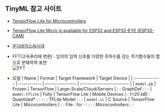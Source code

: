 ## TinyML 참고 사이트
- [TensorFlow Lite for Microcontrollers](https://www.tensorflow.org/lite/microcontrollers?hl=ko)
- [TensorFlow Lite Micro is available for ESP32 and ESP32-EYE (ESP32-CAM)](https://diyprojects.io/tensorflow-lite-micro-is-available-for-esp32-and-esp32-eye-esp32-cam/#.X6isJ2j7SUk)
- [온디바이스AI시대](https://dbr.donga.com/article/view/1203/article_no/9635)
- FFT(고속푸리에 변환) : 임의의 입력 신호를 다양한 주파수를 갖는 주기함수들의 합으로 분해하여 표현   
  ![FFT](https://t1.daumcdn.net/cfile/tistory/9967FA3359B63D8122)
  
- 모델
  | Name           | Format       | Target Framework | Target Device             |
  | :------------- | :----------- | :--------------- | :------------------------ |
  | `model.pb`     | Frozen       | TensorFlow       | Large-Scale/Cloud/Servers |
  :                : GraphDef     :                  :                           :
  | `model.tflite` | Fully        | TensorFlow Lite  | Mobile Devices            |
  : *(<20 kB)*     : Quantized*   :                  :                           :
  :                : TFLite Model :                  :                           :
  | `model.cc`     | C Source     | TensorFlow Lite  | Microcontrollers          |
  :                : File         : for              :                           :
  :                :              : Microcontrollers :                           :
